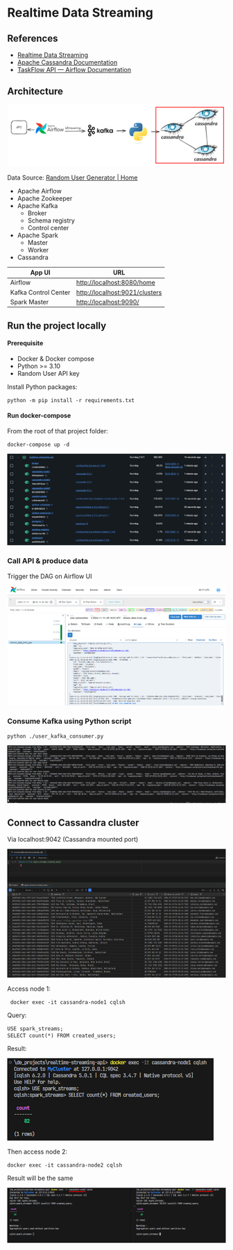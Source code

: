 # Realtime Data Streaming

## References

* [Realtime Data Streaming](https://www.youtube.com/watch?v=GqAcTrqKcrY&t=3s&ab_channel=CodeWithYu)
* [Apache Cassandra Documentation](https://cassandra.apache.org/doc/latest/)
* [TaskFlow API — Airflow Documentation](https://airflow.apache.org/docs/apache-airflow/2.3.1/tutorial_taskflow_api.html)

## Architecture

![1734322063884](image/README/1734322063884.png)

Data Source: [Random User Generator | Home](https://randomuser.me/)

* Apache Airflow
* Apache Zookeeper
* Apache Kafka
  * Broker
  * Schema registry
  * Control center
* Apache Spark
  * Master
  * Worker
* Cassandra

| App UI               | URL                                                           |
| -------------------- | ------------------------------------------------------------- |
| Airflow              | [http://localhost:8080/home](http://localhost:8080/home)         |
| Kafka Control Center | [http://localhost:9021/clusters](http://localhost:9021/clusters) |
| Spark Master         | [http://localhost:9090/](http://localhost:9090/)                 |

## Run the project locally

#### Prerequisite

* Docker & Docker compose
* Python >= 3.10
* Random User API key

Install Python packages:

```
python -m pip install -r requirements.txt
```

#### Run docker-compose

From the root of that project folder:

```
docker-compose up -d

```

![1731295435099](image/README/1731295435099.png)

### Call API & produce data

Trigger the DAG on Airflow UI

![1731295075053](image/README/1731295075053.png)

### Consume Kafka using Python script

```
python ./user_kafka_consumer.py
```

![1731295898811](image/README/1731295898811.png)

## Connect to Cassandra cluster

Via localhost:9042 (Cassandra mounted port)

![1731295956310](image/README/1731295956310.png)

Access node 1:

```
 docker exec -it cassandra-node1 cqlsh
```

Query:

```
USE spark_streams;
SELECT count(*) FROM created_users;
```

Result:

![1731296281713](image/README/1731296281713.png)

Then access node 2:

```
docker exec -it cassandra-node2 cqlsh

```

Result will be the same

![1731296459632](image/README/1731296459632.png)
